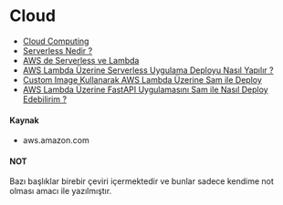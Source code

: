 # Cloud

- [Cloud Computing](cloud-computing.md)
- [Serverless Nedir ?](serverless-nedir.md)
- [AWS de Serverless ve Lambda](aws-de-serverless-ve-lambda.md)
- [AWS Lambda Üzerine Serverless Uygulama Deployu Nasıl Yapılır ?](aws-lambda-uzerine-serverless-uygulama-deployu-nasil-yapilir-.md)
- [Custom Image Kullanarak AWS Lambda Üzerine Sam ile Deploy](custom-image-kullanarak-aws-lambda-uzerine-sam-ile-deploy.md)
- [AWS Lambda Üzerine FastAPI Uygulamasını Sam ile Nasıl Deploy Edebilirim ?](aws-lambda-uzerine-fastapi-uygulamasini-sam-ile-nasil-deploy-edebilirim.md)

#### Kaynak

- aws.amazon.com

#### NOT

Bazı başlıklar birebir çeviri içermektedir ve bunlar sadece kendime not olması amacı ile
yazılmıştır.
